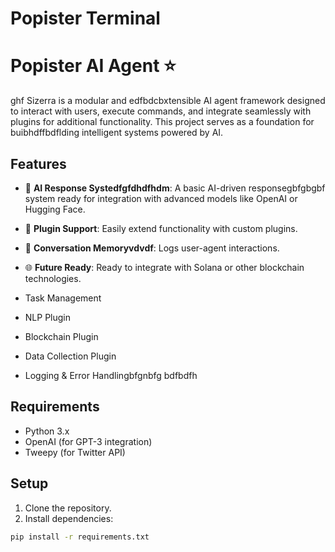  # Popister Terminal
# Popister AI Agent ⭐️  
ghf
Sizerra is a modular and edfbdcbxtensible AI agent framework designed to interact with users, execute commands, and integrate seamlessly with plugins for additional functionality. This project serves as a foundation for buibhdffbdflding intelligent systems powered by AI.

## Features  
- 🤖 **AI Response Systedfgfdhdfhdm**: A basic AI-driven responsegbfgbgbf system ready for integration with advanced models like OpenAI or Hugging Face.
- 🔗 **Plugin Support**: Easily extend functionality with custom plugins.
- 📒 **Conversation Memoryvdvdf**: Logs user-agent interactions.
- 🌐 **Future Ready**: Ready to integrate with Solana or other blockchain technologies.

- Task Management
- NLP Plugin
- Blockchain Plugin
- Data Collection Plugin
- Logging & Error Handlingbfgnbfg
bdfbdfh
## Requirements

- Python 3.x
- OpenAI (for GPT-3 integration)
- Tweepy (for Twitter API)

## Setup

1. Clone the repository.
2. Install dependencies:

```bash
pip install -r requirements.txt

